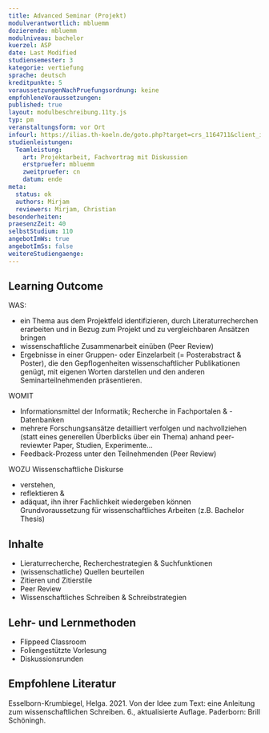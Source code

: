 ```yaml
---
title: Advanced Seminar (Projekt)
modulverantwortlich: mbluemm
dozierende: mbluemm
modulniveau: bachelor
kuerzel: ASP
date: Last Modified
studiensemester: 3
kategorie: vertiefung
sprache: deutsch
kreditpunkte: 5
voraussetzungenNachPruefungsordnung: keine
empfohleneVoraussetzungen: 
published: true
layout: modulbeschreibung.11ty.js
typ: pm
veranstaltungsform: vor Ort
infourl: https://ilias.th-koeln.de/goto.php?target=crs_1164711&client_id=ILIAS_FH_Koeln
studienleistungen:
  Teamleistung:
    art: Projektarbeit, Fachvortrag mit Diskussion
    erstpruefer: mbluemm
    zweitpruefer: cn
    datum: ende
meta:
  status: ok
  authors: Mirjam
  reviewers: Mirjam, Christian
besonderheiten: 
praesenzZeit: 40
selbstStudium: 110
angebotImWs: true
angebotImSs: false
weitereStudiengaenge:   
---
```


## Learning Outcome
WAS:
- ein Thema aus dem Projektfeld identifizieren, durch Literaturrecherchen erarbeiten und in Bezug zum Projekt und zu vergleichbaren Ansätzen bringen
- wissenschaftliche Zusammenarbeit einüben (Peer Review)
- Ergebnisse in einer Gruppen- oder Einzelarbeit (= Posterabstract & Poster), die den Gepflogenheiten wissenschaftlicher Publikationen genügt, mit eigenen Worten darstellen und den anderen Seminarteilnehmenden präsentieren.

WOMIT
- Informationsmittel der Informatik; Recherche in Fachportalen & -Datenbanken 
- mehrere Forschungsansätze detailliert verfolgen und nachvollziehen (statt eines generellen Überblicks über ein Thema) anhand peer-reviewter Paper, Studien, Experimente...
- Feedback-Prozess unter den Teilnehmenden (Peer Review)

WOZU
Wissenschaftliche Diskurse 
- verstehen, 
- reflektieren &
- adäquat, ihn ihrer Fachlichkeit wiedergeben können
Grundvoraussetzung für wissenschaftliches Arbeiten (z.B. Bachelor Thesis)


## Inhalte
- Lieraturrecherche, Recherchestrategien & Suchfunktionen
- (wissenschatliche) Quellen beurteilen
- Zitieren und Zitierstile
- Peer Review
- Wissenschaftliches Schreiben & Schreibstrategien

## Lehr- und Lernmethoden
- Flippeed Classroom
- Foliengestützte Vorlesung
- Diskussionsrunden

## Empfohlene Literatur
Esselborn-Krumbiegel, Helga. 2021. Von der Idee zum Text: eine Anleitung zum wissenschaftlichen Schreiben. 6., aktualisierte Auflage. Paderborn: Brill Schöningh.

